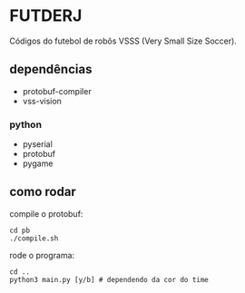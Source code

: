 # FUTDERJ

Códigos do futebol de robôs VSSS (Very Small Size Soccer).

## dependências
- protobuf-compiler
- vss-vision

### python
- pyserial
- protobuf
- pygame

## como rodar

compile o protobuf:
```
cd pb
./compile.sh
```

rode o programa:
```
cd ..
python3 main.py [y/b] # dependendo da cor do time
```


